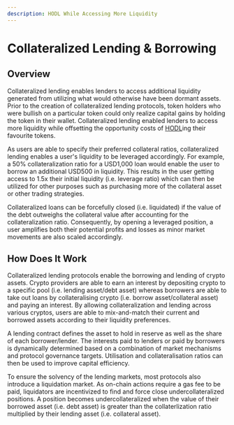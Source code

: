 ```yaml
---
description: HODL While Accessing More Liquidity
---
```


# Collateralized Lending & Borrowing

## Overview

Collateralized lending enables lenders to access additional liquidity generated from utilizing what would otherwise have been dormant assets. Prior to the creation of collateralized lending protocols, token holders who were bullish on a particular token could only realize capital gains by holding the token in their wallet. Collateralized lending enabled lenders to access more liquidity while offsetting the opportunity costs of [HODL](https://www.investopedia.com/terms/h/hodl.asp)ing their favourite tokens.

As users are able to specify their preferred collateral ratios, collateralized lending enables a user's liquidity to be leveraged accordingly. For example, a 50% collateralization ratio for a USD1,000 loan would enable the user to borrow an additional USD500 in liquidity. This results in the user getting access to 1.5x their initial liquidity (i.e. leverage ratio) which can then be utilized for other purposes such as purchasing more of the collateral asset or other trading strategies.

Collateralized loans can be forcefully closed (i.e. liquidated) if the value of the debt outweighs the collateral value after accounting for the collateralization ratio. Consequently, by opening a leveraged position, a user amplifies both their potential profits and losses as minor market movements are also scaled accordingly.&#x20;

## How Does It Work

Collateralized lending protocols enable the borrowing and lending of crypto assets. Crypto providers are able to earn an interest by depositing crypto to a specific pool (i.e. lending asset/debt asset) whereas borrowers are able to take out loans by collateralising crypto (i.e. borrow asset/collateral asset) and paying an interest. By allowing collateralization and lending across various cryptos, users are able to mix-and-match their current and borrowed assets according to their liquidity preferences.

A lending contract defines the asset to hold in reserve as well as the share of each borrower/lender. The interests paid to lenders or paid by borrowers is dynamically determined based on a combination of market mechanisms and protocol governance targets. Utilisation and collateralisation ratios can then be used to improve capital efficiency.

To ensure the solvency of the lending markets, most protocols also introduce a liquidation market. As on-chain actions require a gas fee to be paid, liquidators are incentivized to find and force close undercollateralized positions. A position becomes undercollateralized when the value of their borrowed asset (i.e. debt asset) is greater than the collaterlization ratio multiplied by their lending asset (i.e. collateral asset).
